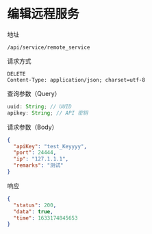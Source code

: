 # 编辑远程服务

地址

```
/api/service/remote_service
```

请求方式

```
DELETE
Content-Type: application/json; charset=utf-8
```

查询参数（Query）

```js
uuid: String; // UUID
apikey: String; // API 密钥
```

请求参数（Body）

```json
{
  "apiKey": "test_Keyyyy",
  "port": 24444,
  "ip": "127.1.1.1",
  "remarks": "测试"
}
```

响应

```json
{
  "status": 200,
  "data": true,
  "time": 1633174845653
}
```

